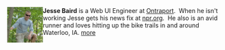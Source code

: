 <section class="about">
<strong>Jesse Baird</strong>
							<img width="83" height="83" align="left" src="/img/sidebar-jesse-baird.jpg" alt="Jesse Baird" /> 
							is a Web UI Engineer at <a target="_blank" href="http://Ontraport.com?source=jebaird.com">Ontraport</a>.&nbsp; When he isn't working Jesse gets his news fix at <a target="_blank" href="http://npr.org">npr.org</a>.&nbsp;  He also is an avid runner and loves hitting up the bike trails in and around Waterloo, IA. <a href="/content/about-jesse-baird">more</a>
</section>						